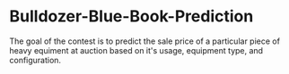 # Bulldozer-Blue-Book-Prediction
The goal of the contest is to predict the sale price of a particular piece of heavy equiment at auction based on it's usage, equipment type, and configuration.
